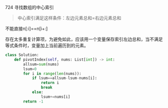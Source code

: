724 寻找数组的中心索引

> 中心索引满足这样条件：左边元素总和=右边元素总和

不能直接n[:i]==n[i+:]

存在太多重复计算项，为避免如此，应该用一个变量保存索引左边总和，当不满足等式条件时，变量加上当前遍历到的元素。

```python
class Solution:
    def pivotIndex(self, nums: List[int]) -> int:
        allsum=sum(nums)
        lsum=0
        for i in range(len(nums)):
            if lsum==allsum-lsum-nums[i]:
                return i
                break
            else:
                lsum+=nums[i]
        return -1
```

